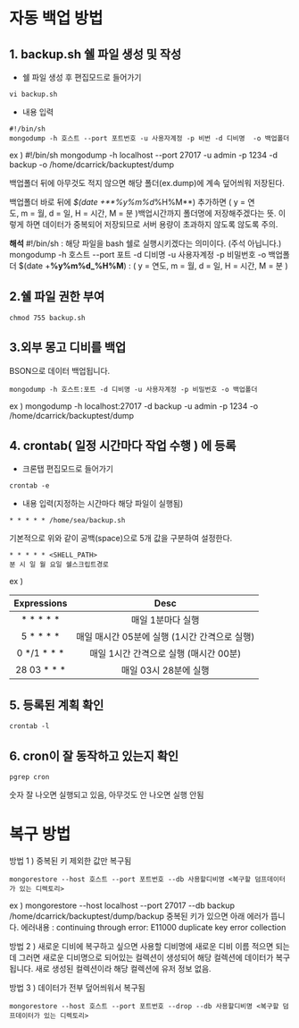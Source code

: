 # 자동 백업 방법
## 1. backup.sh 쉘 파일 생성 및 작성

- 쉘 파일 생성 후 편집모드로 들어가기
```
vi backup.sh
```
- 내용 입력
```
#!/bin/sh
mongodump -h 호스트 --port 포트번호 -u 사용자계정 -p 비번 -d 디비명  -o 백업폴더
```

ex )
#!/bin/sh
mongodump -h localhost --port 27017 -u admin -p 1234 -d backup -o /home/dcarrick/backuptest/dump

백업폴더 뒤에 아무것도 적지 않으면 해당 폴더(ex.dump)에 계속 덮어씌워 저장된다.

백업폴더 바로 뒤에 _$(date +**%y%m%d_%H%M**) 추가하면 ( y = 연도, m = 월, d = 일, H = 시간, M = 분 )백업시간까지 폴더명에 저장해주겠다는 뜻. 이렇게 하면 데이터가 중복되어 저장되므로 서버 용량이 초과하지 않도록 않도록 주의.

**해석**
#!/bin/sh : 해당 파일을 bash 쉘로 실행시키겠다는 의미이다. (주석 아닙니다.)
mongodump -h 호스트 --port 포트 -d 디비명 -u 사용자계정 -p 비밀번호 -o 백업폴더
$(date +**%y%m%d_%H%M**) : ( y = 연도, m = 월, d = 일, H = 시간, M = 분 )

## 2.쉘 파일 권한 부여

```
chmod 755 backup.sh
```

## 3.외부 몽고 디비를 백업
BSON으로 데이터 백업됩니다.
```
mongodump -h 호스트:포트 -d 디비명 -u 사용자계정 -p 비밀번호 -o 백업폴더
```
ex ) mongodump -h localhost:27017 -d backup -u admin -p 1234 -o /home/dcarrick/backuptest/dump
 


## 4. crontab( 일정 시간마다 작업 수행 ) 에 등록
- 크론탭 편집모드로 들어가기
```
crontab -e
```
- 내용 입력(지정하는 시간마다 해당 파일이 실행됨)
```
* * * * * /home/sea/backup.sh
```
기본적으로 위와 같이 공백(space)으로 5개 값을 구분하여 설정한다.

```
* * * * * <SHELL_PATH>
분 시 일 월 요일 쉘스크립트경로
```
ex )

| <center>Expressions</center> |  <center>Desc</center> |
| :- |  -: |
| <center>* * * * *</center> | <center>매일 1분마다 실행</center> |
| <center>5 * * * *</center> | <center>매일 매시간 05분에 실행 (1시간 간격으로 실행)</center> 
| <center>0 */1 * * *</center> | <center>매일 1시간 간격으로 실행 (매시간 00분)</center> |
| <center>28 03 * * *</center> | <center>매일 03시 28분에 실행</center> |

## 5. 등록된 계획 확인
```
crontab -l
```
## 6. cron이 잘 동작하고 있는지 확인
```
pgrep cron
```
숫자 잘 나오면 실행되고 있음, 아무것도 안 나오면 실행 안됨




# 복구 방법

방법 1 ) 중복된 키 제외한 값만 복구됨
```
mongorestore --host 호스트 --port 포트번호 --db 사용할디비명 <복구할 덤프데이터가 있는 디렉토리>
```
ex ) mongorestore --host localhost --port 27017 --db backup /home/dcarrick/backuptest/dump/backup 
중복된 키가 있으면 아래 에러가 뜹니다.
에러내용 : continuing through error: E11000 duplicate key error collection


방법 2 ) 새로운 디비에 복구하고 싶으면 사용할 디비명에 새로운 디비 이름 적으면 되는데 
그러면 새로운 디비명으로 되어있는 컬렉션이 생성되어 해당 컬렉션에 데이터가 복구됩니다.
새로 생성된 컬렉션이라 해당 컬렉션에 유저 정보 없음.

방법 3 ) 데이터가 전부 덮어씌워서 복구됨
```
mongorestore --host 호스트 --port 포트번호 --drop --db 사용할디비명 <복구할 덤프데이터가 있는 디렉토리>
```


